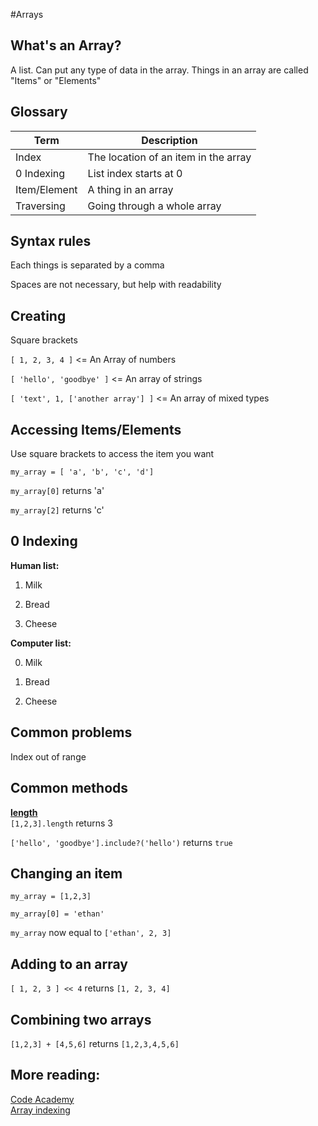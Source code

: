 
#Arrays

## What's an Array?
A list.  Can put any type of data in the array.  Things in an array are called "Items" or "Elements"

## Glossary
| Term | Description |
| --- | --- |
| Index | The location of an item in the array |
| 0 Indexing | List index starts at 0 |
| Item/Element | A thing in an array |
| Traversing | Going through a whole array |

## Syntax rules
Each things is separated by a comma

Spaces are not necessary, but help with readability


## Creating
Square brackets

`[ 1, 2, 3, 4 ]`  <= An Array of numbers

`[ 'hello', 'goodbye' ]` <= An array of strings

`[ 'text', 1, ['another array'] ]` <= An array of mixed types


## Accessing Items/Elements
Use square brackets to access the item you want

`my_array = [ 'a', 'b', 'c', 'd']`

`my_array[0]` returns 'a'

`my_array[2]` returns 'c'


## 0 Indexing
**Human list:**

  1) Milk

  2) Bread

  3) Cheese

**Computer list:**

  0) Milk

  1) Bread

  2) Cheese

## Common problems
Index out of range

## Common methods
[**length**](https://ruby-doc.org/core-2.2.0/Array.html#method-i-length)  
`[1,2,3].length` returns 3

`['hello', 'goodbye'].include?('hello')` returns `true`


## Changing an item
`my_array = [1,2,3]`

`my_array[0] = 'ethan'`

`my_array` now equal to `['ethan', 2, 3]`


## Adding to an array
`[ 1, 2, 3 ] << 4` returns `[1, 2, 3, 4]`


## Combining two arrays
`[1,2,3] + [4,5,6]` returns `[1,2,3,4,5,6]`



## More reading:
[Code Academy](https://www.codecademy.com/articles/glossary-ruby)  
[Array indexing](https://learnrubythehardway.org/book/ex34.html)






